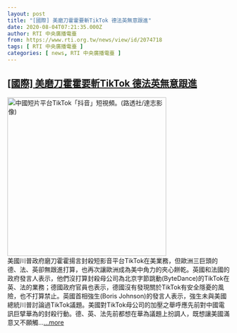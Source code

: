 ```yaml
---
layout: post
title: "[國際] 美磨刀霍霍要斬TikTok 德法英無意跟進"
date: 2020-08-04T07:21:35.000Z
author: RTI 中央廣播電臺
from: https://www.rti.org.tw/news/view/id/2074718
tags: [ RTI 中央廣播電臺 ]
categories: [ news, RTI 中央廣播電臺 ]
---
```

<!--1596525695000-->
[[國際] 美磨刀霍霍要斬TikTok 德法英無意跟進](https://www.rti.org.tw/news/view/id/2074718)
------

<div>
<img src="https://static.rti.org.tw/assets/thumbnails/2019/12/13/219cd1338c00d05687715357a138fc44.jpg" width="360" alt="中國短片平台TikTok「抖音」短視頻。(路透社/達志影像)" title="中國短片平台TikTok「抖音」短視頻。(路透社/達志影像)"><br>美國川普政府磨刀霍霍揚言封殺短影音平台TikTok在美業務，但歐洲三巨頭的德、法、英卻無跟進打算，也再次讓歐洲成為美中角力的夾心餅乾。英國和法國的政府發言人表示，他們沒打算封殺母公司為北京字節跳動(ByteDance)的TikTok在英、法的業務；德國政府官員也表示，德國沒有發現關於TikTok有安全隱憂的風險，也不打算禁止。英國首相強生(Boris Johnson)的發言人表示，強生未與美國總統川普討論過TikTok議題。美國對TikTok母公司的加壓之舉呼應先前對中國電訊巨擘華為的封殺行動。德、英、法先前都想在華為議題上扮調人，既想讓美國滿意又不願觸...<a target="_blank" href="https://www.rti.org.tw/news/view/id/2074718">...more</a>
</div>
